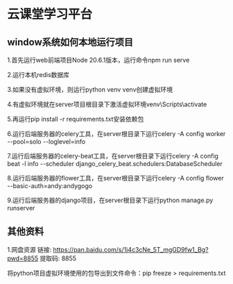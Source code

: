 # 云课堂学习平台

## window系统如何本地运行项目

1.首先运行web前端项目Node 20.6.1版本，运行命令npm run serve

2.运行本机redis数据库

3.如果没有虚拟环境，则运行python venv venv创建虚拟环境

4.有虚拟环境就在server项目根目录下激活虚拟环境venv\Scripts\activate

5.再运行pip install -r requirements.txt安装依赖包

6.运行后端服务器的celery工具，在server根目录下运行celery -A config worker --pool=solo --loglevel=info

7.运行后端服务器的celery-beat工具，在server根目录下运行celery -A config beat -l info --scheduler django_celery_beat.schedulers:DatabaseScheduler

8.运行后端服务器的flower工具，在server根目录下运行celery -A config flower --basic-auth=andy:andygogo

9.运行后端服务器的django项目，在server根目录下运行python manage.py runserver 

## 其他资料

1.网盘资源 链接: https://pan.baidu.com/s/1j4c3cNe_5T_mgGD9fw1_Bg?pwd=8855 提取码: 8855

将python项目虚拟环境使用的包导出到文件命令：pip freeze > requirements.txt
